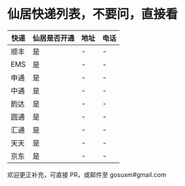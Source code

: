 # 仙居快递列表，不要问，直接看

 快递 | 仙居是否开通 | 地址 | 电话 
----- | ----- | --- | ---------
 顺丰 | 是 | - | -
 EMS | 是 | - | -
 申通 | 是 | - | - 
 中通 | 是 | - | - 
 韵达 | 是 | - | - 
 圆通 | 是 | - | - 
 汇通 | 是 | - | - 
 天天 | 是 | - | - 
 京东 | 是 | - | - 

 欢迎更正补充，可直接 PR，或邮件至 gosuxm#gmail.com